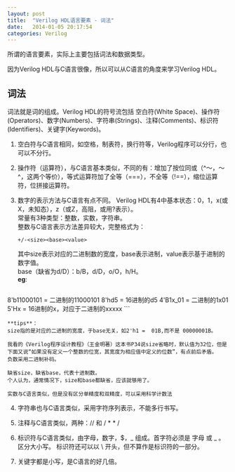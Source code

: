 ```yaml
---
layout: post
title:  "Verilog HDL语言要素 - 词法"
date:   2014-01-05 20:17:54
categories: Verilog
---
```


所谓的语言要素，实际上主要包括词法和数据类型。
 
因为Verilog HDL与C语言很像，所以可以从C语言的角度来学习Verilog HDL。
 
词法
--
词法就是词的组成。Verilog HDL的符号流包括 空白符(White Space)、操作符(Operators)、数字(Numbers)、字符串(Strings)、注释(Comments)、标识符(Identifiers)、关键字(Keywords)。

1.  空白符与C语言相同，如空格，制表符，换行符等，Verilog程序可以分行，也可以不分行。


2.  操作符（运算符），与C语言基本类似，不同的有：增加了按位同或（^～，～^，这两个等价），等式运算符加了全等（===），不全等（!==），缩位运算符，位拼接运算符。


3.  数字的表示方法与C语言有点不同。
    Verilog HDL有4中基本状态：0，1，x(或X，未知态），z（或Z，高阻，或用?表示）。  
    常量有3种类型：整数，实数，字符串。  
    整数与C语言表示方法差异较大，完整格式为：
    
    ```
    +/-<size><base><value>
    ```
    其中size表示对应的二进制数的宽度，base表示进制，value表示基于进制的数字值。  
    base（缺省为d/D）：b/B，d/D，o/O，h/H。  
    **eg**:

    ```
8'b11000101 = 二进制的11000101
8'hd5 = 16进制的d5
4'B1x_01 = 二进制的1x01
5'Hx = 16进制的x，对应于二进制的xxxxx
    ```

    **tips**：  
    size指的是对应的二进制的宽度，于base无关，如2'h1 =  01B,而不是 00000001B。

    我看的《Verilog程序设计教程》（王金明著）这本书P34说size省略时，默认值为32位，但是下面又说“如果没有定义一个整数的位宽，其宽度为相应值中定义的位数”，有点前后矛盾。
    负数采用二进制补码。
 
    缺省size，缺省base，代表十进制数。
    个人认为，通常情况下，size和base都缺省，应该就够用了。
 
    实数与C语言类似，但是没有区分单精度和双精度，可以采用科学计数法


4.  字符串也与C语言类似，采用字符序列表示，不能多行书写。


5.  注释与C语言类似，两种：// 和 / *   * /


6.  标识符与C语言类似，由字母，数字，$，_ 组成。首字符必须是 字母 或 _ 。区分大小写。
标识符还可以以 \ 开头，但不算作是标识符的一部分。


7.  关键字都是小写，是C语言的好几倍。

